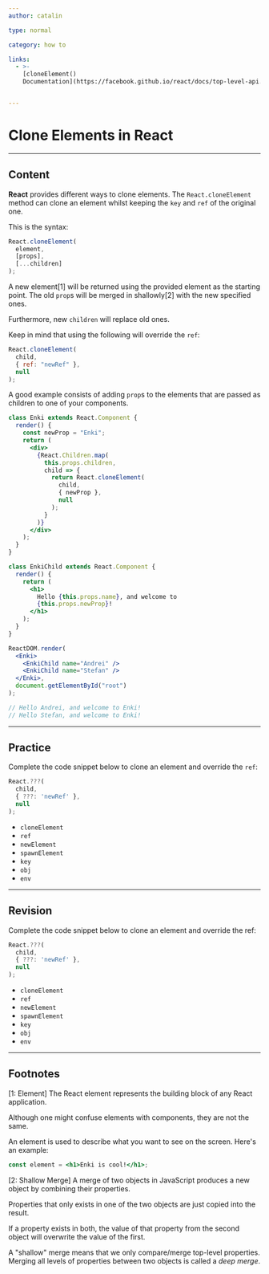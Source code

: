 ```yaml
---
author: catalin

type: normal

category: how to

links:
  - >-
    [cloneElement()
    Documentation](https://facebook.github.io/react/docs/top-level-api.html#cloneelement){website}


---
```


# Clone Elements in React

---

## Content

**React** provides different ways to clone elements. The `React.cloneElement` method can clone an element whilst keeping the `key` and `ref` of the original one.

This is the syntax:

```jsx
React.cloneElement(
  element,
  [props],
  [...children]
);
```

A new element[1] will be returned using the provided element as the starting point. The old `prop`s will be merged in shallowly[2] with the new specified ones. 

Furthermore, new `children` will replace old ones.

Keep in mind that using the following will override the `ref`:

```jsx
React.cloneElement(
  child,
  { ref: "newRef" },
  null
);
```

A good example consists of adding `prop`s to the elements that are passed as children to one of your components.

```jsx
class Enki extends React.Component {
  render() {
    const newProp = "Enki";
    return (
      <div>
        {React.Children.map(
          this.props.children,
          child => {
            return React.cloneElement(
              child,
              { newProp },
              null
            );
          }
        )}
      </div>
    );
  }
}

class EnkiChild extends React.Component {
  render() {
    return (
      <h1>
        Hello {this.props.name}, and welcome to
        {this.props.newProp}!
      </h1>
    );
  }
}

ReactDOM.render(
  <Enki>
    <EnkiChild name="Andrei" />
    <EnkiChild name="Stefan" />
  </Enki>,
  document.getElementById("root")
);

// Hello Andrei, and welcome to Enki!
// Hello Stefan, and welcome to Enki!
```

---

## Practice

Complete the code snippet below to clone an element and override the `ref`:

```javascript
React.???(
  child, 
  { ???: 'newRef' },
  null
);
```

- `cloneElement`
- `ref`
- `newElement`
- `spawnElement`
- `key`
- `obj`
- `env`

---

## Revision

Complete the code snippet below to clone an element and override the ref:

```javascript
React.???(
  child, 
  { ???: 'newRef' },
  null
);
```

- `cloneElement`
- `ref`
- `newElement`
- `spawnElement`
- `key`
- `obj`
- `env`

---

## Footnotes

[1: Element]
The React element represents the building block of any React application. 

Although one might confuse elements with components, they are not the same. 

An element is used to describe what you want to see on the screen. Here's an example:

```jsx
const element = <h1>Enki is cool!</h1>;
```

[2: Shallow Merge]
A merge of two objects in JavaScript produces a new object by combining their properties. 

Properties that only exists in one of the two objects are just copied into the result. 

If a property exists in both, the value of that property from the second object will overwrite the value of the first. 

A "shallow" merge means that we only compare/merge top-level properties. Merging all levels of properties between two objects is called a *deep merge*.
